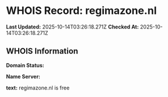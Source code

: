 # WHOIS Record: regimazone.nl

**Last Updated:** 2025-10-14T03:26:18.271Z
**Checked At:** 2025-10-14T03:26:18.271Z

## WHOIS Information

**Domain Status:** 

**Name Server:** 

**text:** regimazone.nl is free

